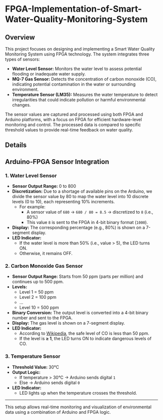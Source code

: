 # FPGA-Implementation-of-Smart-Water-Quality-Monitoring-System

## Overview

This project focuses on designing and implementing a Smart Water Quality Monitoring System using FPGA technology. The system integrates three types of sensors:

- **Water Level Sensor:**  Monitors the water level to assess potential flooding or inadequate water supply.
- **MQ-7 Gas Sensor:** Detects the concentration of carbon monoxide (CO), indicating potential contamination in the water or surrounding environment.
- **Temperature Sensor (LM35):** Measures the water temperature to detect irregularities that could indicate pollution or harmful environmental changes.
  
The sensor values are captured and processed using both FPGA and Arduino platforms, with a focus on FPGA for efficient hardware-level monitoring and control. The processed data is compared to specific threshold values to provide real-time feedback on water quality.

## Details

## Arduino-FPGA Sensor Integration

### 1. Water Level Sensor

- **Sensor Output Range:** 0 to 800
- **Discretization:** Due to a shortage of available pins on the Arduino, we divide the sensor value by 80 to map the water level into 10 discrete levels (0 to 10), each representing 10% increments.
  - For example:
    - A sensor value of `680` → `680 / 80 = 8.5` → discretized to `8` (i.e., 80%)
    - This value `8` is sent to the FPGA in 4-bit binary format (`1000`).
- **Display:** The corresponding percentage (e.g., 80%) is shown on a 7-segment display.
- **LED Indicator:** 
  - If the water level is more than 50% (i.e., value > 5), the LED turns ON.
  - Otherwise, it remains OFF.

### 2. Carbon Monoxide Gas Sensor

- **Sensor Output Range:** Starts from 50 ppm (parts per million) and continues up to 500 ppm.
- **Levels:** 
  - Level 1 = 50 ppm
  - Level 2 = 100 ppm  
  - ...
  - Level 10 = 500 ppm
- **Binary Conversion:** The output level is converted into a 4-bit binary number and sent to the FPGA.
- **Display:** The gas level is shown on a 7-segment display.
- **LED Indicator:** 
  - According to [Wikipedia](https://en.wikipedia.org/wiki/Carbon_monoxide), the safe level of CO is less than 50 ppm.
  - If the level is **≥ 1**, the LED turns ON to indicate dangerous levels of CO.

### 3. Temperature Sensor

- **Threshold Value:** 30°C
- **Output Logic:**
  - If temperature > 30°C → Arduino sends digital `1`
  - Else → Arduino sends digital `0`
- **LED Indicator:** 
  - LED lights up when the temperature crosses the threshold.

---

This setup allows real-time monitoring and visualization of environmental data using a combination of Arduino and FPGA logic.




